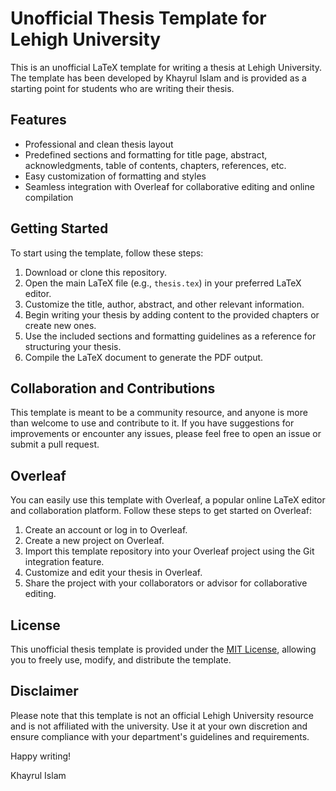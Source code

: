 # Unofficial Thesis Template for Lehigh University

This is an unofficial LaTeX template for writing a thesis at Lehigh University. The template has been developed by Khayrul Islam and is provided as a starting point for students who are writing their thesis.

## Features

- Professional and clean thesis layout
- Predefined sections and formatting for title page, abstract, acknowledgments, table of contents, chapters, references, etc.
- Easy customization of formatting and styles
- Seamless integration with Overleaf for collaborative editing and online compilation

## Getting Started

To start using the template, follow these steps:

1. Download or clone this repository.
2. Open the main LaTeX file (e.g., `thesis.tex`) in your preferred LaTeX editor.
3. Customize the title, author, abstract, and other relevant information.
4. Begin writing your thesis by adding content to the provided chapters or create new ones.
5. Use the included sections and formatting guidelines as a reference for structuring your thesis.
6. Compile the LaTeX document to generate the PDF output.

## Collaboration and Contributions

This template is meant to be a community resource, and anyone is more than welcome to use and contribute to it. If you have suggestions for improvements or encounter any issues, please feel free to open an issue or submit a pull request.

## Overleaf

You can easily use this template with Overleaf, a popular online LaTeX editor and collaboration platform. Follow these steps to get started on Overleaf:

1. Create an account or log in to Overleaf.
2. Create a new project on Overleaf.
3. Import this template repository into your Overleaf project using the Git integration feature.
4. Customize and edit your thesis in Overleaf.
5. Share the project with your collaborators or advisor for collaborative editing.

## License

This unofficial thesis template is provided under the [MIT License](LICENSE), allowing you to freely use, modify, and distribute the template.

## Disclaimer

Please note that this template is not an official Lehigh University resource and is not affiliated with the university. Use it at your own discretion and ensure compliance with your department's guidelines and requirements.

Happy writing!

Khayrul Islam
